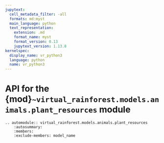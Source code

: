 ```yaml
---
jupytext:
  cell_metadata_filter: -all
  formats: md:myst
  main_language: python
  text_representation:
    extension: .md
    format_name: myst
    format_version: 0.13
    jupytext_version: 1.13.8
kernelspec:
  display_name: vr_python3
  language: python
  name: vr_python3
---
```


# API for the {mod}`~virtual_rainforest.models.animals.plant_resources` module

```{eval-rst}
.. automodule:: virtual_rainforest.models.animals.plant_resources
    :autosummary:
    :members:
    :exclude-members: model_name
